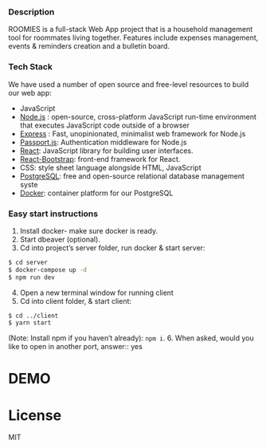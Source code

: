 ### Description

ROOMIES is a full-stack Web App project that is a household management tool for roommates living together. Features include expenses management, events & reminders creation and a bulletin board. 

### Tech Stack
We have used a number of open source and free-level resources to build our web app:
* JavaScript
* [Node.js] : open-source, cross-platform JavaScript run-time environment that executes JavaScript code outside of a browser
*  [Express] : Fast, unopinionated, minimalist web framework for Node.js
* [Passport.js]: Authentication middleware for Node.js
* [React]: JavaScript library for building user interfaces.
* [React-Bootstrap]: front-end framework for React.
* CSS: style sheet language alongside HTML, JavaScript
* [PostgreSQL]: free and open-source relational database management syste
* [Docker]: container platform for our PostgreSQL

### Easy start instructions

1. Install docker- make sure docker is ready.
2. Start dbeaver (optional).
3. Cd into project’s server folder, run docker & start server:
```sh
$ cd server
$ docker-compose up -d
$ npm run dev
```
4. Open a new terminal window for running client
5. Cd into client folder, & start client:
```sh
$ cd ../client
$ yarn start
```
(Note: Install npm if you haven’t already): `npm i`.
6. When asked, would you like to open in another port, answer:: yes

# DEMO


# License
MIT

[Express]: <http://expressjs.com>
[Node.js]: <https://nodejs.org/en/>
[Passport.js]: <www.passportjs.org/>
[PostgreSQL]: <https://www.postgresql.org/>
[React]: <https://reactjs.org/>
[React-Bootstrap]: <https://react-bootstrap.github.io/>
[Docker]: <https://www.docker.com/>

